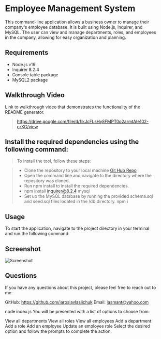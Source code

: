 # Employee Management System
This command-line application allows a business owner to manage their company's employee database. It is built using Node.js, Inquirer, and MySQL. The user can view and manage departments, roles, and employees in the company, allowing for easy organization and planning.

## Requirements
* Node.js v16
* Inquirer 8.2.4
* Console.table package
* MySQL2 package

## Walkthrough Video
Link to walkthrough video that demonstrates the functionality of the README generator.
> https://drive.google.com/file/d/1lkJcFLsHy8FMPT0o2armtAIe102-orXG/view

## Install the required dependencies using the following command:
> To install the tool, follow these steps:

> * Clone the repository to your local machine  [Git Hub Repo](https://github.com/IaroslavLasiichuk/svg-logo-maker)
> * Open the command line and navigate to the directory where the repository was cloned.
> * Run npm install to install the required dependencies.
> * npm install inquirer@8.2.4 mysql
> * Set up the MySQL database by running the provided schema.sql and seed.sql files located in the /db directory.
      npm i

## Usage
To start the application, navigate to the project directory in your terminal and run the following command:

## Screenshot
![Screenshot](./assets/img/logo_screenshot.png)

## Questions

If you have any questions about this project, please feel free to reach out to me:

GitHub: https://github.com/iaroslavlasiichuk 
Email: lasmant@yahoo.com  

node index.js
You will be presented with a list of options to choose from:

View all departments
View all roles
View all employees
Add a department
Add a role
Add an employee
Update an employee role
Select the desired option and follow the prompts to complete the action.